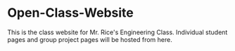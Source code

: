 # Open-Class-Website
This is the class website for Mr. Rice's Engineering Class. Individual student pages and group project pages will be hosted from here.
